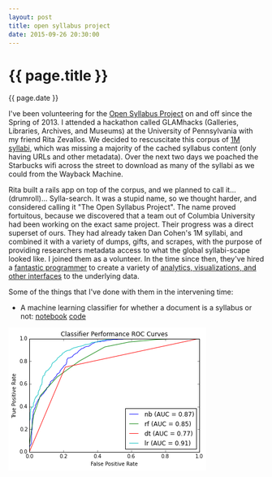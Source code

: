 ```yaml
---
layout: post
title: open syllabus project
date: 2015-09-26 20:30:00
---
```


{{ page.title }}
===============
{{ page.date }}

I've been volunteering for the [Open Syllabus
Project](http://opensyllabusproject.org) on and off since the Spring of
2013. I attended a hackathon called GLAMhacks (Galleries, Libraries,
Archives, and Museums) at the University of Pennsylvania with my
friend Rita Zevallos. We decided to rescuscitate this corpus of [1M
syllabi](http://www.dancohen.org/2011/03/30/a-million-syllabi/), which
was missing a majority of the cached syllabus content (only having URLs
and other metadata). Over the next two days we poached the Starbucks
wifi across the street to download as many of the syllabi as we could
from the Wayback Machine.

Rita built a rails app on top of the corpus, and we planned to
call it... (drumroll)... Sylla-search. It was a stupid name, so
we thought harder, and considered calling it "The Open Syllabus
Project". The name proved fortuitous, because we discovered that
a team out of Columbia University had been working on the exact
same project. Their progress was a direct superset of ours. They
had already taken Dan Cohen's 1M syllabi, and combined it with a
variety of dumps, gifts, and scrapes, with the purpose of providing
researchers metadata access to what the global syllabi-scape looked
like. I joined them as a volunteer.  In the time since then, they've
hired a [fantastic programmer](http://github.com/davidmcclure)
to create a variety of [analytics, visualizations, and other
interfaces](https://github.com/overview/osp) to the underlying data.

Some of the things that I've done with them in the intervening time:

* A machine learning classifier for whether a document is a syllabus or not: [notebook](http://nbviewer.ipython.org/github/samzhang111/syllabus-classifier/blob/master/Syllabus%20Classifier.ipynb) [code](https://github.com/samzhang111/syllabus-classifier)

![Classifier ROC comparison](../images/classifier_roc.png?raw=true)
